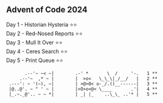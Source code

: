 ## Advent of Code 2024

Day 1 - Historian Hysteria ⭐⭐<br>
Day 2 - Red-Nosed Reports ⭐⭐<br>
Day 3 - Mull It Over ⭐⭐<br>
Day 4 - Ceres Search ⭐⭐<br>
Day 5 - Print Queue ⭐⭐<br>

           .--'~ ~< ~|        .-' *       \  /     '-.   1 **
         .--'~  ,* ~ |        |  >o<   \_\_\|_/__/   |   2 **
     .---': ~ '(~), ~|        | >@>O< o-_/.()__------|   3 **
     |@..@'. ~ " ' ~ |        |>O>o<@< \____       .'|   4 **
     |_.~._@'.. ~ ~ *|        | _| |_    ..\_\_ ..'* |   5 **

